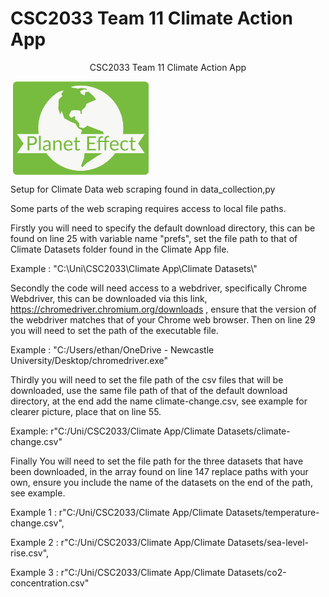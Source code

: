 # CSC2033 Team 11 Climate Action App

<p align="center">
CSC2033 Team 11 Climate Action App
</p>

<img align="center" src="/static/Logo.png" height="150" alt="(Planet Effect Logo)">


Setup for Climate Data web scraping found in data_collection,py

Some parts of the web scraping requires access to local file
paths.

Firstly you will need to specify the default download
directory, this can be found on line 25 with variable name
"prefs", set the file path to that of Climate Datasets folder
found in the Climate App file.

Example : "C:\\Uni\\CSC2033\\Climate App\\Climate Datasets\\"

Secondly the code will need access to a webdriver, specifically
Chrome Webdriver, this can be downloaded via this link, https://chromedriver.chromium.org/downloads ,
ensure that the version of the webdriver matches that of your
Chrome web browser. Then on line 29 you will need to set the 
path of the executable file.

Example : "C:/Users/ethan/OneDrive - Newcastle University/Desktop/chromedriver.exe"

Thirdly you will need to set the file path of the csv files
that will be downloaded, use the same file path of that of 
the default download directory, at the end add the name climate-change.csv,
see example for clearer picture, place that on line 55.

Example: r"C:/Uni/CSC2033/Climate App/Climate Datasets/climate-change.csv"

Finally You will need to set the file path for the three datasets
that have been downloaded, in the array found on line 147 replace
paths with your own, ensure you include the name of the datasets
on the end of the path, see example.

Example 1 : r"C:/Uni/CSC2033/Climate App/Climate Datasets/temperature-change.csv",
                     
Example 2 : r"C:/Uni/CSC2033/Climate App/Climate Datasets/sea-level-rise.csv",
                     
Example 3 : r"C:/Uni/CSC2033/Climate App/Climate Datasets/co2-concentration.csv"